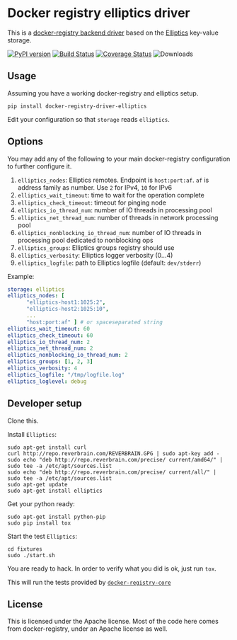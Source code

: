 # Docker registry elliptics driver

This is a [docker-registry backend driver](https://github.com/dotcloud/docker-registry/tree/master/depends/docker-registry-core) based on the [Elliptics](http://reverbrain.com/elliptics/) key-value storage.

[![PyPI version][pypi-image]][pypi-url]
[![Build Status][travis-image]][travis-url]
[![Coverage Status](https://coveralls.io/repos/noxiouz/docker-registry-driver-elliptics/badge.png?branch=master)](https://coveralls.io/r/noxiouz/docker-registry-driver-elliptics?branch=master)
![Downloads](https://pypip.in/download/docker-registry-driver-elliptics/badge.svg)
## Usage

Assuming you have a working docker-registry and elliptics setup.

`pip install docker-registry-driver-elliptics`

Edit your configuration so that `storage` reads `elliptics`.


## Options

You may add any of the following to your main docker-registry configuration to further configure it.

1. `elliptics_nodes`: Elliptics remotes. Endpoint is `host:port:af`. `af` is address family as number. Use `2` for IPv4, `10` for IPv6
1. `elliptics_wait_timeout`: time to wait for the operation complete
1. `elliptics_check_timeout`: timeout for pinging node
1. `elliptics_io_thread_num`: number of IO threads in processing pool
1. `elliptics_net_thread_num`: number of threads in network processing pool
1. `elliptics_nonblocking_io_thread_num`: number of IO threads in processing pool dedicated to nonblocking ops
1. `elliptics_groups`: Elliptics groups registry should use
1. `elliptics_verbosity`: Elliptics logger verbosity (0...4)
1. `elliptics_logfile`: path to Elliptics logfile (default: `dev/stderr`)

Example:

```yaml
storage: elliptics
elliptics_nodes: [
      "elliptics-host1:1025:2",
      "elliptics-host2:1025:10",
      ...
      "host:port:af" ] # or spaceseparated string
elliptics_wait_timeout: 60
elliptics_check_timeout: 60
elliptics_io_thread_num: 2
elliptics_net_thread_num: 2
elliptics_nonblocking_io_thread_num: 2
elliptics_groups: [1, 2, 3]
elliptics_verbosity: 4
elliptics_logfile: "/tmp/logfile.log"
elliptics_loglevel: debug
```

## Developer setup

Clone this.

Install `Elliptics`:

```
sudo apt-get install curl
curl http://repo.reverbrain.com/REVERBRAIN.GPG | sudo apt-key add -
sudo echo "deb http://repo.reverbrain.com/precise/ current/amd64/" | sudo tee -a /etc/apt/sources.list
sudo echo "deb http://repo.reverbrain.com/precise/ current/all/" | sudo tee -a /etc/apt/sources.list
sudo apt-get update
sudo apt-get install elliptics
```

Get your python ready:

```
sudo apt-get install python-pip
sudo pip install tox
```

Start the test `Elliptics`:

```
cd fixtures
sudo ./start.sh
```

You are ready to hack.
In order to verify what you did is ok, just run `tox`.

This will run the tests provided by [`docker-registry-core`](https://github.com/dotcloud/docker-registry/tree/master/depends/docker-registry-core)


## License

This is licensed under the Apache license.
Most of the code here comes from docker-registry, under an Apache license as well.

[pypi-url]: https://pypi.python.org/pypi/docker-registry-driver-elliptics
[pypi-image]: https://badge.fury.io/py/docker-registry-driver-elliptics.svg

[travis-url]: http://travis-ci.org/noxiouz/docker-registry-driver-elliptics
[travis-image]: https://secure.travis-ci.org/noxiouz/docker-registry-driver-elliptics.png?branch=master
